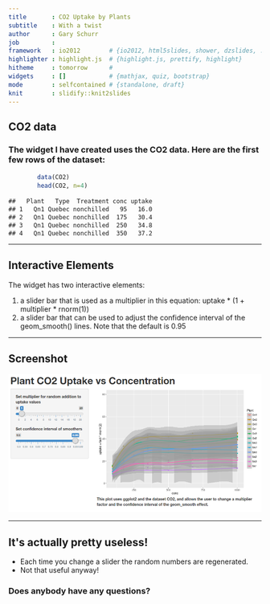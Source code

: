 ```yaml
---
title       : CO2 Uptake by Plants
subtitle    : With a twist
author      : Gary Schurr
job         : 
framework   : io2012        # {io2012, html5slides, shower, dzslides, ...}
highlighter : highlight.js  # {highlight.js, prettify, highlight}
hitheme     : tomorrow      # 
widgets     : []            # {mathjax, quiz, bootstrap}
mode        : selfcontained # {standalone, draft}
knit        : slidify::knit2slides
---
```


## CO2 data

### The widget I have created uses the CO2 data. Here are the first few rows of the dataset:



```r
        data(CO2)
        head(CO2, n=4)
```

```
##   Plant   Type  Treatment conc uptake
## 1   Qn1 Quebec nonchilled   95   16.0
## 2   Qn1 Quebec nonchilled  175   30.4
## 3   Qn1 Quebec nonchilled  250   34.8
## 4   Qn1 Quebec nonchilled  350   37.2
```

---

## Interactive Elements

The widget has two interactive elements:

1. a slider bar that is used as a multiplier in this equation: uptake * (1 + multiplier * rnorm(1))
2. a slider bar that can be used to adjust the confidence interval of the geom_smooth() lines. Note that the default is 0.95

---

## Screenshot

![](assets/img/screenshot.png)

---

## It's actually pretty useless!

* Each time you change a slider the random numbers are regenerated.
* Not that useful anyway!

### Does anybody have any questions?
